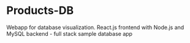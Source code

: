 # Products-DB
Webapp for database visualization. React.js frontend with Node.js and MySQL backend - full stack sample database app

